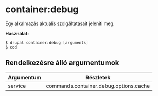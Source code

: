 # container:debug
Egy alkalmazás aktuális szolgáltatásait jeleníti meg.

**Használat:**
```
$ drupal container:debug [arguments]
$ cod  
```

## Rendelkezésre álló argumentumok
Argumentum | Részletek
---------|-------------
service | commands.container.debug.options.cache
